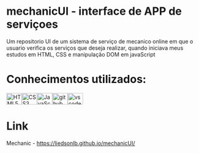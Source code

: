 # mechanicUI - interface de APP de serviçoes
Um repositorio UI de um sistema de serviço de mecanico online em que o usuario verifica os serviços que deseja realizar, quando iniciava meus estudos em HTML, CSS e manipulação DOM em javaScript

# Conhecimentos utilizados:
<div style="display: flex;">
  <img src="https://cdn.jsdelivr.net/gh/devicons/devicon/icons/html5/html5-original.svg" alt="HTML5" height="30" width="40">
  <img src="https://cdn.jsdelivr.net/gh/devicons/devicon/icons/css3/css3-original.svg" alt="CSS3" height="30" width="40">
  <img src="https://cdn.jsdelivr.net/gh/devicons/devicon/icons/javascript/javascript-original.svg" alt="JavaScript" height="30" width="40">
  <img src="https://cdn.jsdelivr.net/gh/devicons/devicon/icons/github/github-original.svg" alt="github" height="30" width="40">
  <img src="https://cdn.jsdelivr.net/gh/devicons/devicon/icons/vscode/vscode-original.svg" alt="vscode" height="30" width="40">
</div>

# Link
Mechanic - https://liedsonlb.github.io/mechanicUI/
